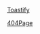 [Toastify](https://github.com/apvarun/toastify-js?utm_source=cdnjs&utm_medium=cdnjs_link&utm_campaign=cdnjs_library#readme)

[404Page](https://flask.palletsprojects.com/en/1.1.x/patterns/errorpages/)

